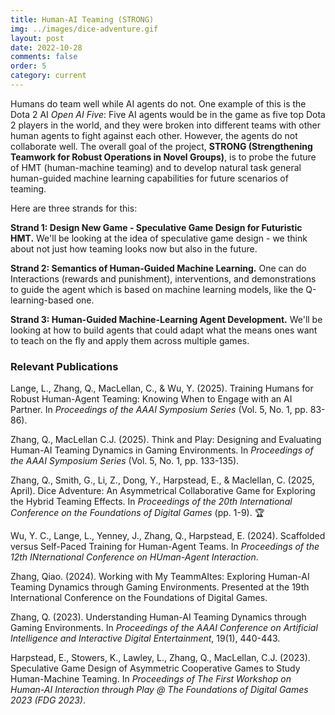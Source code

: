 ```yaml
---
title: Human-AI Teaming (STRONG)
img: ../images/dice-adventure.gif
layout: post
date: 2022-10-28
comments: false
order: 5
category: current
---
```


Humans do team well while AI agents do not. One example of this is the Dota 2 AI *Open AI Five*: Five AI agents would be in the game as five top Dota 2 players in the world, and they were broken into different teams with other human agents to fight against each other. However, the agents do not collaborate well. The overall goal of the project, **STRONG (Strengthening Teamwork for Robust Operations in Novel Groups)**, is to probe the future of HMT (human-machine teaming) and to develop natural task general human-guided machine learning capabilities for future scenarios of teaming.

Here are three strands for this:

**Strand 1: Design New Game - Speculative Game Design for Futuristic HMT.** We'll be looking at the idea of speculative game design - we think about not just how teaming looks now but also in the future.

**Strand 2: Semantics of Human-Guided Machine Learning.** One can do Interactions (rewards and punishment), interventions, and demonstrations to guide the agent which is based on machine learning models, like the Q-learning-based one.

**Strand 3: Human-Guided Machine-Learning Agent Development.** We'll be looking at how to build agents that could adapt what the means ones want to teach on the fly and apply them across multiple games.

### Relevant Publications

Lange, L., Zhang, Q., MacLellan, C., & Wu, Y. (2025). Training Humans for Robust Human-Agent Teaming: Knowing When to Engage with an AI Partner. In _Proceedings of the AAAI Symposium Series_ (Vol. 5, No. 1, pp. 83-86). [<i class="far fa-file-pdf"></i>][lange-aaai-sss-25]

[lange-aaai-sss-25]: https://ojs.aaai.org/index.php/AAAI-SS/article/view/35563

Zhang, Q., MacLellan C.J. (2025). Think and Play: Designing and Evaluating Human-AI Teaming Dynamics in Gaming Environments. In _Proceedings of the AAAI Symposium Series_ (Vol. 5, No. 1, pp. 133-135). [<i class="far fa-file-pdf"></i>][zhang-aaai-sss-25]

[zhang-aaai-sss-25]: https://ojs.aaai.org/index.php/AAAI-SS/article/view/35579

Zhang, Q., Smith, G., Li, Z., Dong, Y., Harpstead, E., & Maclellan, C. (2025, April). Dice Adventure: An Asymmetrical Collaborative Game for Exploring the Hybrid Teaming Effects. In _Proceedings of the 20th International Conference on the Foundations of Digital Games_ (pp. 1-9). 🏆 [<i class="far fa-file-pdf"></i>][zhang-fdg-25][<i class="fab fa-youtube"></i>][zhang-fdg-25-talk]

[zhang-fdg-25]: https://dl.acm.org/doi/10.1145/3723498.3723793
[zhang-fdg-25-talk]:https://www.youtube.com/watch?v=42vFFzvKdjA

Wu, Y. C., Lange, L., Yenney, J., Zhang, Q., Harpstead, E. (2024). Scaffolded versus Self-Paced Training for Human-Agent Teams. In _Proceedings of the 12th INternational Conference on HUman-Agent Interaction_.
[<i class="far fa-file-pdf"></i>][wu-hai-2024]

[wu-hai-2024]: https://camps.aptaracorp.com/ACM_PMS/PMS/ACM/HAI24/42/016037a4-6644-11ef-ada9-16bb50361d1f/OUT/hai24-42.html

Zhang, Qiao. (2024). Working with My TeammAItes: Exploring Human-AI Teaming Dynamics
through Gaming Environments. Presented at the 19th International Conference on the
Foundations of Digital Games.

Zhang, Q. (2023). Understanding Human-AI Teaming Dynamics through Gaming Environments.
In _Proceedings of the AAAI Conference on Artificial Intelligence and Interactive
Digital Entertainment_, 19(1), 440-443.
[<i class="far fa-file-pdf"></i>][zhang-aiide-23]

[zhang-aiide-23]: https://ojs.aaai.org/index.php/AIIDE/article/view/27541

Harpstead, E., Stowers, K., Lawley, L., Zhang, Q., MacLellan, C.J. (2023). Speculative
Game Design of Asymmetric Cooperative Games to Study Human-Machine Teaming. In _Proceedings
of The First Workshop on Human-AI Interaction through Play @ The Foundations of Digital Games
2023 (FDG 2023)_. 
[<i class="far fa-file-pdf"></i>][harpstead-fdg-23]

[harpstead-fdg-23]: https://doi.org/10.1145/3582437.3587200
